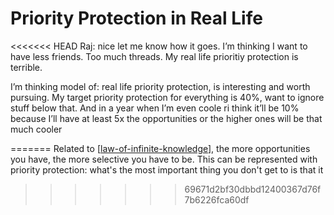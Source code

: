 # Priority Protection in Real Life

<<<<<<< HEAD
Raj: nice let me know how it goes. I’m thinking I want to have less friends. Too much threads. My real life prioritiy protection is terrible.

 

I’m thinking model of: real life priority protection, is interesting and worth pursuing. My target priority protection for everything is 40%, want to ignore stuff below that. And in a year when I’m even coole ri think it’ll be 10% because I’ll have at least 5x the opportunities or the higher ones will be that much cooler

=======
Related to [[law-of-infinite-knowledge]], the more opportunities you have, the more selective you have to be. This can be represented with priority protection: what's the most important thing you don't get to
is that it

[//begin]: # "Autogenerated link references for markdown compatibility"
[law-of-infinite-knowledge]: law-of-infinite-knowledge "Law of Infinite Knowledge"
[//end]: # "Autogenerated link references"
>>>>>>> 69671d2bf30dbbd12400367d76f7b6226fca60df

